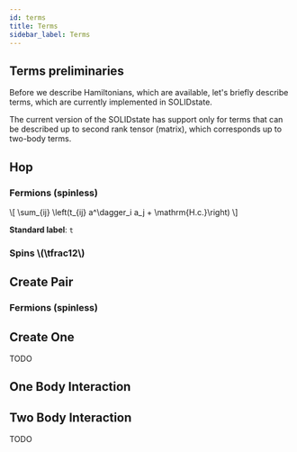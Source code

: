 ```yaml
---
id: terms
title: Terms
sidebar_label: Terms
---
```


## Terms preliminaries

Before we describe Hamiltonians, which are available, let's briefly describe terms, which are currently implemented in SOLIDstate.

The current version of the SOLIDstate has support only for  terms that can be described up to second rank tensor (matrix), which corresponds up to two-body terms.

## Hop

### Fermions (spinless)

\\[
\sum_{ij}  \left(t_{ij} a^\dagger_i a_j + \mathrm{H.c.}\right)
\\]

**Standard label**: `t`

### Spins \\(\tfrac12\\)

## Create Pair

### Fermions (spinless)

## Create One

TODO

## One Body Interaction

## Two Body Interaction

TODO